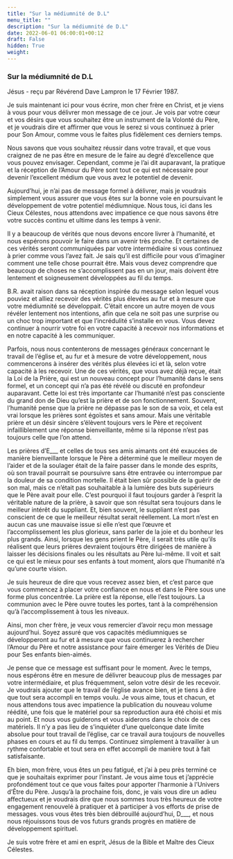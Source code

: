 ```yaml
---
title: "Sur la médiumnité de D.L"
menu_title: ""
description: "Sur la médiumnité de D.L"
date: 2022-06-01 06:00:01+00:12
draft: False
hidden: True
weight:
---
```

### Sur la médiumnité de D.L

Jésus - reçu par Révérend Dave Lampron le 17 Février 1987.

Je suis maintenant ici pour vous écrire, mon cher frère en Christ, et je viens à vous pour vous délivrer mon message de ce jour. Je vois par votre cœur et vos désirs que vous souhaitez être un instrument de la Volonté du Père, et je voudrais dire et affirmer que vous le serez si vous continuez à prier pour Son Amour, comme vous le faites plus fidèlement ces derniers temps.

Nous savons que vous souhaitez réussir dans votre travail, et que vous craignez de ne pas être en mesure de le faire au degré d’excellence que vous pouvez envisager. Cependant, comme je l’ai dit auparavant, la pratique et la réception de l’Amour du Père sont tout ce qui est nécessaire pour devenir l’excellent médium que vous avez le potentiel de devenir.

Aujourd’hui, je n’ai pas de message formel à délivrer, mais je voudrais simplement vous assurer que vous êtes sur la bonne voie en poursuivant le développement de votre potentiel médiumnique. Nous tous, ici dans les Cieux Célestes, nous attendons avec impatience ce que nous savons être votre succès continu et ultime dans les temps à venir.

Il y a beaucoup de vérités que nous devons encore livrer à l’humanité, et nous espérons pouvoir le faire dans un avenir très proche. Et certaines de ces vérités seront communiquées par votre intermédiaire si vous continuez à prier comme vous l’avez fait. Je sais qu’il est difficile pour vous d’imaginer comment une telle chose pourrait être. Mais vous devez comprendre que beaucoup de choses ne s’accomplissent pas en un jour, mais doivent être lentement et soigneusement développées au fil du temps.

B.R. avait raison dans sa réception inspirée du message selon lequel vous pouviez et alliez recevoir des vérités plus élevées au fur et à mesure que votre médiumnité se développait. C’était encore un autre moyen de vous révéler lentement nos intentions, afin que cela ne soit pas une surprise ou un choc trop important et que l’incrédulité s’installe en vous. Vous devez continuer à nourrir votre foi en votre capacité à recevoir nos informations et en notre capacité à les communiquer.

Parfois, nous nous contenterons de messages généraux concernant le travail de l’église et, au fur et à mesure de votre développement, nous commencerons à insérer des vérités plus élevées ici et là, selon votre capacité à les recevoir. Une de ces vérités, que vous avez déjà reçue, était la Loi de la Prière, qui est un nouveau concept pour l’humanité dans le sens formel, et un concept qui n’a pas été révélé ou discuté en profondeur auparavant. Cette loi est très importante car l’humanité n’est pas consciente du grand don de Dieu qu’est la prière et de son fonctionnement. Souvent, l’humanité pense que la prière ne dépasse pas le son de sa voix, et cela est vrai lorsque les prières sont égoïstes et sans amour. Mais une véritable prière et un désir sincère s’élèvent toujours vers le Père et reçoivent infailliblement une réponse bienveillante, même si la réponse n’est pas toujours celle que l’on attend.

Les prières d’E___ et celles de tous ses amis aimants ont été exaucées de manière bienveillante lorsque le Père a déterminé que le meilleur moyen de l’aider et de la soulager était de la faire passer dans le monde des esprits, où son travail pourrait se poursuivre sans être entravée ou interrompue par la douleur de sa condition mortelle. Il était bien sûr possible de la guérir de son mal, mais ce n’était pas souhaitable à la lumière des buts supérieurs que le Père avait pour elle. C’est pourquoi il faut toujours garder à l’esprit la véritable nature de la prière, à savoir que son résultat sera toujours dans le meilleur intérêt du suppliant. Et, bien souvent, le suppliant n’est pas conscient de ce que le meilleur résultat serait réellement. La mort n’est en aucun cas une mauvaise issue si elle n’est que l’œuvre et l’accomplissement les plus glorieux, sans parler de la joie et du bonheur les plus grands. Ainsi, lorsque les gens prient le Père, il serait très utile qu’ils réalisent que leurs prières devraient toujours être dirigées de manière à laisser les décisions finales ou les résultats au Père lui-même. Il voit et sait ce qui est le mieux pour ses enfants à tout moment, alors que l’humanité n’a qu’une courte vision.

Je suis heureux de dire que vous recevez assez bien, et c’est parce que vous commencez à placer votre confiance en nous et dans le Père sous une forme plus concentrée. La prière est la réponse, elle l’est toujours. La communion avec le Père ouvre toutes les portes, tant à la compréhension qu’à l’accomplissement à tous les niveaux.

Ainsi, mon cher frère, je veux vous remercier d’avoir reçu mon message aujourd’hui. Soyez assuré que vos capacités médiumniques se développeront au fur et à mesure que vous continuerez à rechercher l’Amour du Père et notre assistance pour faire émerger les Vérités de Dieu pour Ses enfants bien-aimés.

Je pense que ce message est suffisant pour le moment. Avec le temps, nous espérons être en mesure de délivrer beaucoup plus de messages par votre intermédiaire, et plus fréquemment, selon votre désir de les recevoir. Je voudrais ajouter que le travail de l’église avance bien, et je tiens à dire que tout sera accompli en temps voulu. Je vous aime, tous et chacun, et nous attendons tous avec impatience la publication du nouveau volume réédité, une fois que le matériel pour sa reproduction aura été choisi et mis au point. Et nous vous guiderons et vous aiderons dans le choix de ces matériels. Il n’y a pas lieu de s’inquiéter d’une quelconque date limite absolue pour tout travail de l’église, car ce travail aura toujours de nouvelles phases en cours et au fil du temps. Continuez simplement à travailler à un rythme confortable et tout sera en effet accompli de manière tout à fait satisfaisante.

Eh bien, mon frère, vous êtes un peu fatigué, et j’ai à peu près terminé ce que je souhaitais exprimer pour l’instant. Je vous aime tous et j’apprécie profondément tout ce que vous faites pour apporter l’harmonie à l’Univers d’Être du Père. Jusqu’à la prochaine fois, donc, je vais vous dire un adieu affectueux et je voudrais dire que nous sommes tous très heureux de votre engagement renouvelé à pratiquer et à participer à vos efforts de prise de messages. vous vous êtes très bien débrouillé aujourd’hui, D___, et nous nous réjouissons tous de vos futurs grands progrès en matière de développement spirituel.

Je suis votre frère et ami en esprit, Jésus de la Bible et Maître des Cieux Célestes.